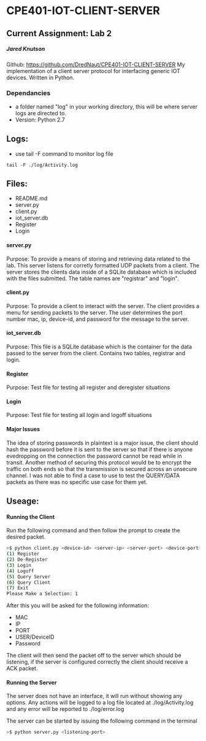 # CPE401-IOT-CLIENT-SERVER
## Current Assignment: Lab 2
##### Jared Knutson
Github: https://github.com/DredNaut/CPE401-IOT-CLIENT-SERVER
My implementation of a client server protocol for interfacing generic IOT devices. Written in Python.

### Dependancies
- a folder named "log" in your working directory, this will be where server logs are
directed to.
- Version: Python 2.7

## Logs:
- use tail -F command to monitor log file
```
tail -F ./log/Activity.log
```

## Files:
- README.md
- server.py
- client.py
- iot_server.db
- Register
- Login

#### server.py
Purpose: To provide a means of storing and retrieving data related to
the lab. This server listens for corretly formatted UDP packets from a client.
The server stores the clients data inside of a SQLite database which
is included with the files submitted. The table names are "registrar" and
"login".

#### client.py
Purpose: To provide a client to interact with the server. The client provides
a menu for sending packets to the server. The user determines the port number
mac, ip, device-id, and password for the message to the server.

#### iot_server.db
Purpose: This file is a SQLite database which is the container for the data
passed to the server from the client. Contains two tables, registrar and login.

#### Register
Purpose: Test file for testing all register and deregister situations

#### Login
Purpose: Test file for testing all login and logoff situations

#### Major Issues
The idea of storing passwords in plaintext is a major issue, the client should
hash the password before it is sent to the server so that if there is anyone evedropping on the
connection the password cannot be read while in transit. Another method of securing this protocol
would be to encrypt the traffic on both ends so that the transmission is secured across an unsecure
channel. I was not able to find a case to use to test the QUERY/DATA packets as there was no specific
use case for them yet. 

## Useage:
#### Running the Client
Run the following command and then follow the prompt to create the desired packet.

```bash 
>$ python client.py <device-id> <server-ip> <server-port> <device-port>
(1) Register
(2) De-Register
(3) Login
(4) Logoff
(5) Query Server
(6) Query Client
(7) Exit
Please Make a Selection: 1
```

After this you will be asked for the following information:
- MAC
- IP
- PORT
- USER/DeviceID
- Password

The client will then send the packet off to the server which should be listening,
 if the server is configured correctly the client should receive a ACK packet.


#### Running the Server
The server does not have an interface, it will run without showing any options.
Any actions will be logged to a log file located at ./log/Activity.log and
any error will be reported to ./log/error.log

The server can be started by issuing the following command in the terminal
```bash
>$ python server.py <listening-port>
```
